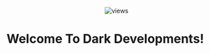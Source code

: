 <p align="center">                   
  <img src="https://count.getloli.com/get/@Dark-Developments?theme=rule34" alt="views" /><br>
</p>
<h1> Welcome To Dark Developments! </h1>
